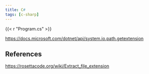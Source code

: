 ```yaml
---
title: C#
tags: [c-sharp]
---
```


{{< r "Program.cs" >}}

<https://docs.microsoft.com/dotnet/api/system.io.path.getextension>

## References

<https://rosettacode.org/wiki/Extract_file_extension>
